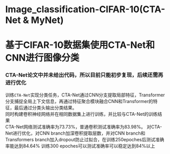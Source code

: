 # Image_classification-CIFAR-10(CTA-Net & MyNet)
# 基于CIFAR-10数据集使用CTA-Net和CNN进行图像分类
### CTA-Net论文中并未给出代码，所以目前只能初步复现，后续还需再进行优化 </br>
训练```CTA-Net```实现分类任务，CTA-Net通过CNN分支提取局部特征，Transformer分支捕捉全局上下文信息，再通过特征聚合模块融合CNN和Transformer的特征，最后通过分类头输出分类结果。</br>
同时构建卷积神经网络并在相同数据集上进行训练，并比较与CTA-Net的训练结果</br>
CTA-Net网络测试准确率为73.73%，普通卷积测试准确率为83.98%。
对CTA-Net进行优化，对CNN branch加深卷积提取层数，并对CNN branch和Transformers branch加入dropout防止过拟合，在训练250epoches后测试准确率能达到84.64%
训练300 epoches可以测试准确率可以稳定达到84%以上
